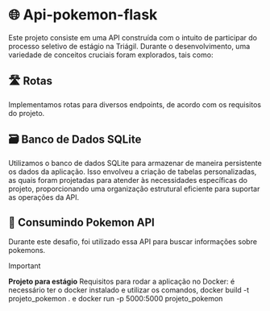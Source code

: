 # 🌐 Api-pokemon-flask

Este projeto consiste em uma API construída com o intuito de participar do processo seletivo de estágio na Triágil. Durante o desenvolvimento, uma variedade de conceitos cruciais foram explorados, tais como:

## 🛣️ Rotas

Implementamos rotas para diversos endpoints, de acordo com os requisitos do projeto.

## 🗃️ Banco de Dados SQLite

Utilizamos o banco de dados SQLite para armazenar de maneira persistente os dados da aplicação. Isso envolveu a criação de tabelas personalizadas, as quais foram projetadas para atender às necessidades específicas do projeto, proporcionando uma organização estrutural eficiente para suportar as operações da API.

## 🚀 Consumindo Pokemon API

Durante este desafio, foi utilizado essa API para buscar informações sobre pokemons.

> [!IMPORTANT]
> **Projeto para estágio**
> Requisitos para rodar a aplicação no Docker: é necessário ter o docker instalado e utilizar os comandos, docker build -t projeto_pokemon . e docker run -p 5000:5000 projeto_pokemon

